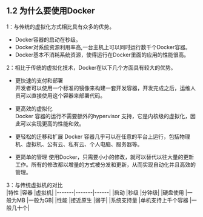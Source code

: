 ## 1.2 为什么要使用Docker  

1：与传统的虚拟化方式相比具有众多的优势。
* Docker容器的启动在秒级。
* Docker对系统资源利用率高,一台主机上可以同时运行数千个Docker容器。
* Docker基本不消耗系统资源，使得运行在Docker里面的应用的性能很高。

2：相比于传统的虚拟化技术，Docker在以下几个方面具有较大的优势。
* 更快速的支付和部署  
开发者可以使用一个标准的镜像来构建一套开发容器，开发完成之后，运维人员可以直接使用这个容器来部署代码。  
  
* 更高效的虚拟化  
Docker 容器的运行不需要额外的hypervisor 支持，它是内核级的虚拟化，因此可以实现更高的性能和效。  

* 更轻松的迁移和扩展
Docker 容器几乎可以在任意的平台上运行，包括物理机、虚拟机、公有云、私有云、个人电脑、服务器等。  

* 更简单的管理
使用Docker，只需要小小的修改，就可以替代以往大量的更新工作。所有的修改都以增量的方式被分发和更新，从而实现自动化并且高效的管理。

3：与传统虚拟机的对比  
|特性	|容器	|虚拟机|
|-------|-------|------|
|启动	|秒级	|分钟级|
|硬盘使用	|一般为MB	|一般为GB|
|性能	|接近原生	|弱于|
|系统支持量	|单机支持上千个容器	|一般几十个|

